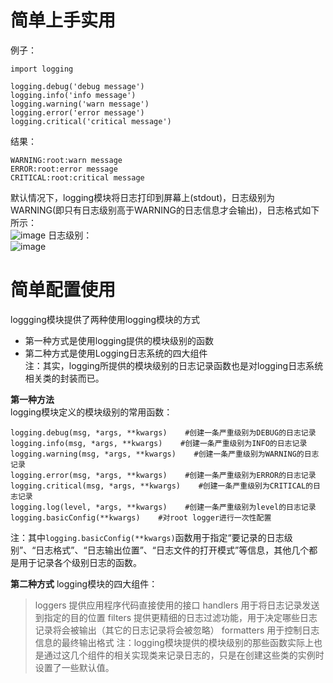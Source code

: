 # 简单上手实用
例子： 
```
import logging

logging.debug('debug message')
logging.info('info message')
logging.warning('warn message')
logging.error('error message')
logging.critical('critical message')
```
结果：  
```
WARNING:root:warn message
ERROR:root:error message
CRITICAL:root:critical message
```
默认情况下，logging模块将日志打印到屏幕上(stdout)，日志级别为WARNING(即只有日志级别高于WARNING的日志信息才会输出)，日志格式如下所示：  
![image](https://user-images.githubusercontent.com/96570699/154846843-498c2f39-5ab6-459f-aaa7-0775b7eb77e7.png)
日志级别：  
![image](https://user-images.githubusercontent.com/96570699/154847064-9cdef204-01c0-4a5a-b850-9848df06a1ae.png)

# 简单配置使用
loggging模块提供了两种使用logging模块的方式
- 第一种方式是使用logging提供的模块级别的函数  
- 第二种方式是使用Logging日志系统的四大组件  
注：其实，logging所提供的模块级别的日志记录函数也是对logging日志系统相关类的封装而已。 

**第一种方法**  
logging模块定义的模块级别的常用函数：
```
logging.debug(msg, *args, **kwargs)    #创建一条严重级别为DEBUG的日志记录
logging.info(msg, *args, **kwargs)    #创建一条严重级别为INFO的日志记录
logging.warning(msg, *args, **kwargs)    #创建一条严重级别为WARNING的日志记录
logging.error(msg, *args, **kwargs)    #创建一条严重级别为ERROR的日志记录
logging.critical(msg, *args, **kwargs)    #创建一条严重级别为CRITICAL的日志记录
logging.log(level, *args, **kwargs)    #创建一条严重级别为level的日志记录
logging.basicConfig(**kwargs)    #对root logger进行一次性配置
```
注：其中`logging.basicConfig(**kwargs)`函数用于指定“要记录的日志级别”、“日志格式”、“日志输出位置”、“日志文件的打开模式”等信息，其他几个都是用于记录各个级别日志的函数。

**第二种方式**
logging模块的四大组件：  
> loggers    提供应用程序代码直接使用的接口
> handlers    用于将日志记录发送到指定的目的位置
> filters    提供更精细的日志过滤功能，用于决定哪些日志记录将会被输出（其它的日志记录将会被忽略）
> formatters    用于控制日志信息的最终输出格式
注：logging模块提供的模块级别的那些函数实际上也是通过这几个组件的相关实现类来记录日志的，只是在创建这些类的实例时设置了一些默认值。

